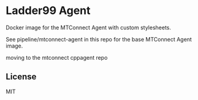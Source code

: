 # Ladder99 Agent

Docker image for the MTConnect Agent with custom stylesheets.

See pipeline/mtconnect-agent in this repo for the base MTConnect Agent image.

moving to the mtconnect cppagent repo

## License

MIT
